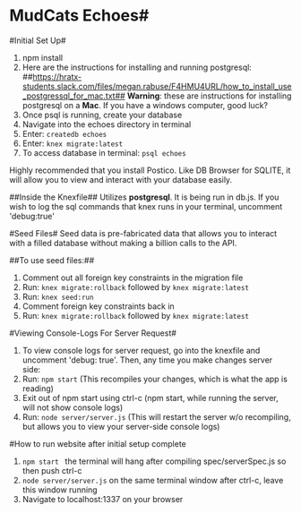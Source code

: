 # MudCats Echoes#

#Initial Set Up#
1. npm install
2. Here are the instructions for installing and running postgresql:
##https://hratx-students.slack.com/files/megan.rabuse/F4HMU4URL/how_to_install_use_postgressql_for_mac.txt##
**Warning**: these are instructions for installing postgresql on a **Mac**. If you have a windows computer, good luck?
3. Once psql is running, create your database
 1. Navigate into the echoes directory in terminal
 2. Enter: ``` createdb echoes ```
 3. Enter: ``` knex migrate:latest ```
4. To access database in terminal: ``` psql echoes ```

Highly recommended that you install Postico. Like DB Browser for SQLITE, it will allow you to view and interact with your database easily.

##Inside the Knexfile##
Utilizes **postgresql**. It is being run in db.js. If you wish to log the sql commands that knex runs in your terminal, uncomment 'debug:true'

#Seed Files#
Seed data is pre-fabricated data that allows you to interact with a filled database without making a billion calls to the API.

##To use seed files:##
1. Comment out all foreign key constraints in the migration file
2. Run: ``` knex migrate:rollback ``` followed by ``` knex migrate:latest ```
3. Run: ``` knex seed:run ```
4. Comment foreign key constraints back in
5. Run: ``` knex migrate:rollback ``` followed by ``` knex migrate:latest ```

#Viewing Console-Logs For Server Request#
1. To view console logs for server request, go into the knexfile and uncomment 'debug: true'. Then, any time you make changes server side:
2. Run: ``` npm start ``` (This recompiles your changes, which is what the app is reading)
3. Exit out of npm start using ctrl-c (npm start, while running the server, will not show console logs)
4. Run: ``` node server/server.js ``` (This will restart the server w/o recompiling, but allows you to view your server-side console logs)

#How to run website after initial setup complete
1. ```npm start ``` the terminal will hang after compiling spec/serverSpec.js so then push ctrl-c
2. ``` node server/server.js ``` on the same terminal window after ctrl-c, leave this window running
3. Navigate to localhost:1337 on your browser